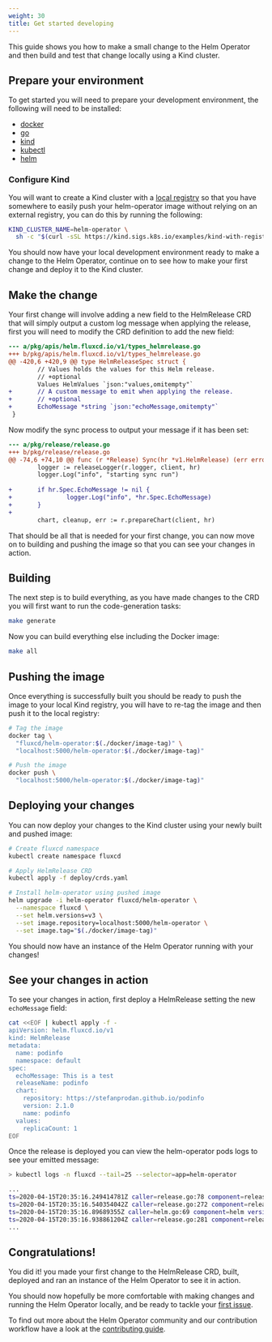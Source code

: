 ```yaml
---
weight: 30
title: Get started developing
---
```


This guide shows you how to make a small change to the Helm Operator and then build and test that change locally using a Kind cluster.

## Prepare your environment

To get started you will need to prepare your development environment, the following will need to be installed:

- [docker](https://docs.docker.com/install/)
- [go](https://golang.org/doc/install)
- [kind](https://kind.sigs.k8s.io/docs/user/quick-start/)
- [kubectl](https://kubernetes.io/docs/tasks/tools/install-kubectl/)
- [helm](https://helm.sh/docs/intro/quickstart/)

### Configure Kind

You will want to create a Kind cluster with a [local registry](https://kind.sigs.k8s.io/docs/user/local-registry/) so that you have somewhere to easily push your helm-operator image without relying on an external registry, you can do this by running the following:

```bash
KIND_CLUSTER_NAME=helm-operator \
  sh -c "$(curl -sSL https://kind.sigs.k8s.io/examples/kind-with-registry.sh)"
```

You should now have your local development environment ready to make a change to the Helm Operator, continue on to see how to make your first change and deploy it to the Kind cluster.

## Make the change

Your first change will involve adding a new field to the HelmRelease CRD that will simply output a custom log message when applying the release, first you will need to modify the CRD definition to add the new field:

```diff
--- a/pkg/apis/helm.fluxcd.io/v1/types_helmrelease.go
+++ b/pkg/apis/helm.fluxcd.io/v1/types_helmrelease.go
@@ -420,6 +420,9 @@ type HelmReleaseSpec struct {
        // Values holds the values for this Helm release.
        // +optional
        Values HelmValues `json:"values,omitempty"`
+       // A custom message to emit when applying the release.
+       // +optional
+       EchoMessage *string `json:"echoMessage,omitempty"`
 }
```

Now modify the sync process to output your message if it has been set:

```diff
--- a/pkg/release/release.go
+++ b/pkg/release/release.go
@@ -74,6 +74,10 @@ func (r *Release) Sync(hr *v1.HelmRelease) (err error) {
        logger := releaseLogger(r.logger, client, hr)
        logger.Log("info", "starting sync run")
 
+       if hr.Spec.EchoMessage != nil {
+               logger.Log("info", *hr.Spec.EchoMessage)
+       }
+
        chart, cleanup, err := r.prepareChart(client, hr)
```

That should be all that is needed for your first change, you can now move on to building and pushing the image so that you can see your changes in action.

## Building

The next step is to build everything, as you have made changes to the CRD you will first want to run the code-generation tasks:

```bash
make generate
```

Now you can build everything else including the Docker image:

```bash
make all
```

## Pushing the image

Once everything is successfully built you should be ready to push the image to your local Kind registry, you will have to re-tag the image and then push it to the local registry:

```bash
# Tag the image
docker tag \
  "fluxcd/helm-operator:$(./docker/image-tag)" \
  "localhost:5000/helm-operator:$(./docker/image-tag)"

# Push the image
docker push \
  "localhost:5000/helm-operator:$(./docker/image-tag)"
```

## Deploying your changes

You can now deploy your changes to the Kind cluster using your newly built and pushed image:

```bash
# Create fluxcd namespace
kubectl create namespace fluxcd

# Apply HelmRelease CRD
kubectl apply -f deploy/crds.yaml

# Install helm-operator using pushed image
helm upgrade -i helm-operator fluxcd/helm-operator \
  --namespace fluxcd \
  --set helm.versions=v3 \
  --set image.repository=localhost:5000/helm-operator \
  --set image.tag="$(./docker/image-tag)"
```

You should now have an instance of the Helm Operator running with your changes!

## See your changes in action

To see your changes in action, first deploy a HelmRelease setting the new `echoMessage` field:

```bash
cat <<EOF | kubectl apply -f -
apiVersion: helm.fluxcd.io/v1
kind: HelmRelease
metadata:
  name: podinfo
  namespace: default
spec:
  echoMessage: This is a test
  releaseName: podinfo
  chart:
    repository: https://stefanprodan.github.io/podinfo
    version: 2.1.0
    name: podinfo
  values:
    replicaCount: 1
EOF
```

Once the release is deployed you can view the helm-operator pods logs to see your emitted message:

```bash
> kubectl logs -n fluxcd --tail=25 --selector=app=helm-operator

...
ts=2020-04-15T20:35:16.249414781Z caller=release.go:78 component=release release=podinfo targetNamespace=default resource=default:helmrelease/podinfo helmVersion=v3 info="This is a test"
ts=2020-04-15T20:35:16.540354042Z caller=release.go:272 component=release release=podinfo targetNamespace=default resource=default:helmrelease/podinfo helmVersion=v3 info="running installation" phase=install
ts=2020-04-15T20:35:16.89689355Z caller=helm.go:69 component=helm version=v3 info="creating 3 resource(s)" targetNamespace=default release=podinfo
ts=2020-04-15T20:35:16.938861204Z caller=release.go:281 component=release release=podinfo targetNamespace=default resource=default:helmrelease/podinfo helmVersion=v3 info="installation succeeded" revision=2.1.0 phase=install
...
```

## Congratulations!

You did it! you made your first change to the HelmRelease CRD, built, deployed and ran an instance of the Helm Operator to see it in action.

You should now hopefully be more comfortable with making changes and running the Helm Operator locally, and be ready to tackle your [first issue](https://github.com/fluxcd/helm-operator/issues?q=is%3Aissue+is%3Aopen+label%3A%22help+wanted%22).

To find out more about the Helm Operator community and our contribution workflow have a look at the [contributing guide](introduction.md).
